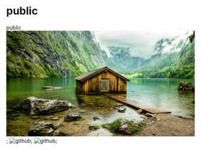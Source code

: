 # public
public
![github](https://github.com/feipeng12/public/blob/master/1.jpg);
![github](https://github.com/feipeng12/public/blob/master/2.jpg);
![github](https://github.com/feipeng12/public/blob/master/3.jpg);

